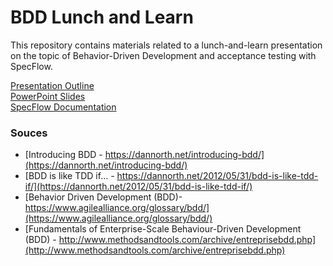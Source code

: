 # BDD Lunch and Learn
This repository contains materials related to a lunch-and-learn presentation on the topic of Behavior-Driven Development and acceptance testing with SpecFlow.

[Presentation Outline](Outline.md)<br/>
[PowerPoint Slides](BDD.pptx)<br/>
[SpecFlow Documentation](http://specflow.org/documentation/)

### __Souces__
- [Introducing BDD - https://dannorth.net/introducing-bdd/](https://dannorth.net/introducing-bdd/)
- [BDD is like TDD if… - https://dannorth.net/2012/05/31/bdd-is-like-tdd-if/](https://dannorth.net/2012/05/31/bdd-is-like-tdd-if/)
- [Behavior Driven Development (BDD)- https://www.agilealliance.org/glossary/bdd/](https://www.agilealliance.org/glossary/bdd/)
- [Fundamentals of Enterprise-Scale Behaviour-Driven Development (BDD) - http://www.methodsandtools.com/archive/entreprisebdd.php](http://www.methodsandtools.com/archive/entreprisebdd.php)
